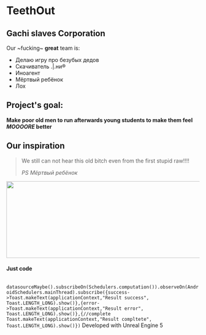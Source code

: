# TeethOut
## Gachi slaves Corporation
Our ~fucking~ <strong>great</strong> team is:
- Делаю игру про безубых дедов
- Скачиватель .|.ни®
- Иноагент
- Мёртвый ребёнок
- Лох

## Project's goal:
<strong>Make poor old men to run afterwards young students to make them feel ***MOOOORE*** better</strong>

## Our inspiration
> We still can not hear this old bitch even from the first stupid raw!!!!
> 
><em>PS Мёртвый ребёнок</em>

<img src="https://disgustingmen.com/wp-content/uploads/2017/08/beardman-6.jpg" width="2000" height="200">

<h4>Just code</h4>
<code> datasourceMaybe().subscribeOn(Schedulers.computation()).observeOn(AndroidSchedulers.mainThread).subscribe({success->Toast.makeText(applicationContext,"Result success", Toast.LENGTH_LONG).show()},{error->Toast.makeText(applicationContext,"Result error", Toast.LENGTH_LONG).show()},{//complete Toast.makeText(applicationContext,"Result compltete", Toast.LENGTH_LONG).show()})</code>
Developed with Unreal Engine 5
